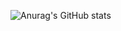 ![Anurag's GitHub stats](https://github-readme-stats.vercel.app/api?username=kadu&show_icons=true&theme=synthwave)